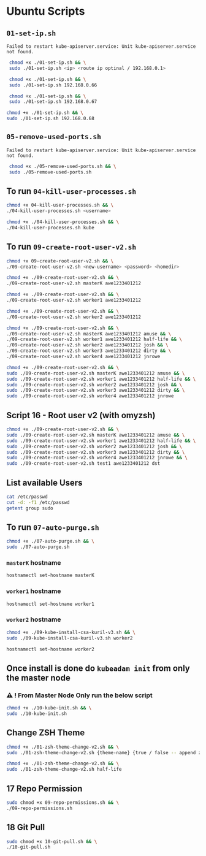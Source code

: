 # Ubuntu Scripts

## `01-set-ip.sh`

`Failed to restart kube-apiserver.service: Unit kube-apiserver.service not found.`

```bash
 chmod +x ./01-set-ip.sh && \
 sudo ./01-set-ip.sh <ip> <route ip optinal / 192.168.0.1>
 ```

```bash
 chmod +x ./01-set-ip.sh && \
 sudo ./01-set-ip.sh 192.168.0.66
 ```

```bash
 chmod +x ./01-set-ip.sh && \
 sudo ./01-set-ip.sh 192.168.0.67
 ```

```bash
chmod +x ./01-set-ip.sh && \
sudo ./01-set-ip.sh 192.168.0.68
```

## `05-remove-used-ports.sh`

`Failed to restart kube-apiserver.service: Unit kube-apiserver.service not found.`

```bash
 chmod +x ./05-remove-used-ports.sh && \
 sudo ./05-remove-used-ports.sh 
 ```

## To run `04-kill-user-processes.sh`

```bash
chmod +x 04-kill-user-processes.sh && \
./04-kill-user-processes.sh <username>
```

```bash
chmod +x ./04-kill-user-processes.sh && \
./04-kill-user-processes.sh kube
```

## To run `09-create-root-user-v2.sh`

```bash
chmod +x 09-create-root-user-v2.sh && \
./09-create-root-user-v2.sh <new-username> <password> <homedir>
```

```bash
chmod +x ./09-create-root-user-v2.sh && \
./09-create-root-user-v2.sh masterK awe1233401212
```

```bash
chmod +x ./09-create-root-user-v2.sh && \
./09-create-root-user-v2.sh worker1 awe1233401212
```

```bash
chmod +x ./09-create-root-user-v2.sh && \
./09-create-root-user-v2.sh worker2 awe1233401212
```

```bash
chmod +x ./09-create-root-user-v2.sh && \
./09-create-root-user-v2.sh masterK awe1233401212 amuse && \
./09-create-root-user-v2.sh worker1 awe1233401212 half-life && \
./09-create-root-user-v2.sh worker2 awe1233401212 josh && \
./09-create-root-user-v2.sh worker3 awe1233401212 dirty && \
./09-create-root-user-v2.sh worker4 awe1233401212 jnrowe
```

```bash
chmod +x ./09-create-root-user-v2.sh && \
sudo ./09-create-root-user-v2.sh masterK awe1233401212 amuse && \
sudo ./09-create-root-user-v2.sh worker1 awe1233401212 half-life && \
sudo ./09-create-root-user-v2.sh worker2 awe1233401212 josh && \
sudo ./09-create-root-user-v2.sh worker3 awe1233401212 dirty && \
sudo ./09-create-root-user-v2.sh worker4 awe1233401212 jnrowe
```

## Script 16 - Root user v2 (with omyzsh)

```bash
chmod +x ./09-create-root-user-v2.sh && \
sudo ./09-create-root-user-v2.sh masterK awe1233401212 amuse && \
sudo ./09-create-root-user-v2.sh worker1 awe1233401212 half-life && \
sudo ./09-create-root-user-v2.sh worker2 awe1233401212 josh && \
sudo ./09-create-root-user-v2.sh worker3 awe1233401212 dirty && \
sudo ./09-create-root-user-v2.sh worker4 awe1233401212 jnrowe && \
sudo ./09-create-root-user-v2.sh test1 awe1233401212 dst

```
## List available Users

```bash
cat /etc/passwd
cut -d: -f1 /etc/passwd
getent group sudo
```

## To run `07-auto-purge.sh`

```bash
chmod +x ./07-auto-purge.sh && \
sudo ./07-auto-purge.sh
```

### `masterK` hostname


```bash
hostnamectl set-hostname masterK
```

### `worker1` hostname

```bash
hostnamectl set-hostname worker1
```

### `worker2` hostname

```bash
chmod +x ./09-kube-install-csa-kuril-v3.sh && \
sudo ./09-kube-install-csa-kuril-v3.sh worker2
```

```bash
hostnamectl set-hostname worker2
```


## Once install is done do `kubeadam init` from only the master node

### ⚠️ ! From Master Node Only run the below script

```bash
chmod +x ./10-kube-init.sh && \
sudo ./10-kube-init.sh
```

## Change ZSH Theme

```bash
chmod +x ./01-zsh-theme-change-v2.sh && \
sudo ./01-zsh-theme-change-v2.sh {theme-name} {true / false -- append zshrc}
```

```bash
chmod +x ./01-zsh-theme-change-v2.sh && \
sudo ./01-zsh-theme-change-v2.sh half-life
```

## 17 Repo Permission

```bash
sudo chmod +x 09-repo-permissions.sh && \
./09-repo-permissions.sh
```
## 18 Git Pull

```bash
sudo chmod +x 10-git-pull.sh && \
./10-git-pull.sh
```
